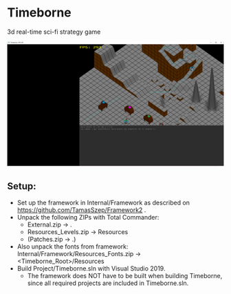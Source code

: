 # Timeborne
3d real-time sci-fi strategy game

![GitHub Logo](/Documents/Milestones/git_image.png)
## Setup:
* Set up the framework in Internal/Framework as described on https://github.com/TamasSzep/Framework2 .
* Unpack the following ZIPs with Total Commander:
	* External.zip -> .
	* Resources_Levels.zip -> Resources
	* (Patches.zip -> .)
* Also unpack the fonts from framework: Internal/Framework/Resources_Fonts.zip -> <Timeborne_Root>/Resources
* Build Project/Timeborne.sln with Visual Studio 2019.
	* The framework does NOT have to be built when building Timeborne, since all required projects are included in Timeborne.sln.